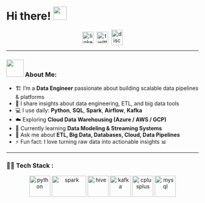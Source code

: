 # Hi there! <img src="https://github.com/TheDudeThatCode/TheDudeThatCode/blob/master/Assets/Hi.gif" width="35" />

<p align="center">
<a href="https://linkedin.com/in/YOUR_LINKEDIN" target="blank"><img align="center" src="https://cdn.jsdelivr.net/npm/simple-icons@3.0.1/icons/linkedin.svg" alt="linkedin" height="30" width="30" /></a>&nbsp;
<a href="https://twitter.com/YOUR_TWITTER" target="blank"><img align="center" src="https://cdn.jsdelivr.net/npm/simple-icons@3.0.1/icons/twitter.svg" alt="twitter" height="30" width="30" /></a>&nbsp;
<a href="http://discord.com/users/YOUR_DISCORD" target="blank"><img align="center" src="https://cdn.jsdelivr.net/npm/simple-icons@3.0.1/icons/discord.svg" alt="discord" height="40" width="30" /></a>
</p>

---

### <img src="https://github.com/TheDudeThatCode/TheDudeThatCode/blob/master/Assets/Developer.gif" width="45" /> About Me:
- 🏗️ I’m a **Data Engineer** passionate about building scalable data pipelines & platforms  
- 📝 I share insights about data engineering, ETL, and big data tools  
- 💻 I use daily: **Python**, **SQL**, **Spark**, **Airflow**, **Kafka**  
- ☁️ Exploring **Cloud Data Warehousing (Azure / AWS / GCP)**  
- 📖 Currently learning **Data Modeling & Streaming Systems**  
- 💬 Ask me about **ETL, Big Data, Databases, Cloud, Data Pipelines**  
- ⚡ Fun fact: I love turning raw data into actionable insights 📊  

---

### 🧑‍💻 Tech Stack :
<p align="center">
  <img src="https://www.vectorlogo.zone/logos/python/python-icon.svg" alt="python" width="55" height="55"/>
  <img src="https://www.vectorlogo.zone/logos/apache_spark/apache_spark-ar21.svg" alt="spark" width="90" height="55"/>
  <img src="https://www.vectorlogo.zone/logos/apache_hive/apache_hive-icon.svg" alt="hive" width="55" height="55"/>
  <img src="https://www.vectorlogo.zone/logos/apache_kafka/apache_kafka-icon.svg" alt="kafka" width="55" height="55"/>
  <img src="https://cdn.jsdelivr.net/gh/devicons/devicon/icons/cplusplus/cplusplus-original.svg" alt="cplusplus" width="55" height="55"/>
  <img src="https://www.vectorlogo.zone/logos/mysql/mysql-icon.svg" alt="mysql" width="55" height="55"/>
</p>
